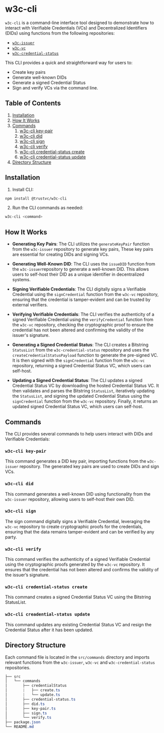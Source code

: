 # w3c-cli

`w3c-cli` is a command-line interface tool designed to demonstrate how to interact with Verifiable Credentials (VCs) and Decentralized Identifiers (DIDs) using functions from the following repositories:
- [`w3c-issuer`]()
- [`w3c-vc`]()
- [`w3c-credential-status`]()

This CLI provides a quick and straightforward way for users to:
- Create key pairs
- Generate well-known DIDs
- Generate a signed Credential Status
- Sign and verify VCs via the command line.

## Table of Contents

1. [Installation](#installation)
2. [How It Works](#how-it-works)
3. [Commands](#commands)
    1. [w3c-cli key-pair](#w3c-cli-key-pair)
    2. [w3c-cli did](#w3c-cli-did)
    3. [w3c-cli sign](#w3c-cli-sign)
    4. [w3c-cli verify](#w3c-cli-verify)
    5. [w3c-cli credential-status create](#w3c-cli-credential-status-create)
    6. [w3c-cli credential-status update](#w3c-cli-credential-status-update)
4. [Directory Structure](#directory-structure)

## Installation
1. Install CLI:
```sh
npm install @trustvc/w3c-cli
```

2. Run the CLI commands as needed:
```sh
w3c-cli <command>
```

## How It Works
- **Generating Key Pairs**: The CLI utilizes the `generateKeyPair` function from the `w3c-issuer` repository to generate key pairs, These key pairs are essential for creating DIDs and signing VCs.

- **Generating Well-Known DID**: The CLI uses the `issueDID` function from the `w3c-issuer`repository to generate a well-known DID. This allows users to self-host their DID as a unique identifier in decentralized systems.

- **Signing Verifiable Credentials**: The CLI digitally signs a Verifiable Credential using the `signCredential` function from the `w3c-vc` repository, ensuring that the credential is tamper-evident and can be trusted by external verifiers.

- **Verifying Verifiable Credentials**: The CLI verifies the authenticity of a signed Verifiable Credential using the `verifyCredential` function from the `w3c-vc` repository, checking the cryptographic proof to ensure the credential has not been altered and confirming the validity of the issuer's signature.

- **Generating a Signed Credential Status**: The CLI creates a Bitstring `StatusList` from the `w3c-credential-status` repository and uses the `createCredentialStatusPayload` function to generate the pre-signed VC. It is then signed with the `signCredential` function from the `w3c-vc` repository, returning a signed Credential Status VC, which users can self-host.

- **Updating a Signed Credential Status**: The CLI updates a signed Credential Status VC by downloading the hosted Credential Status VC. It then validates and parses the Bitstring `StatusList`, iteratively updating the `StatusList`, and signing the updated Credential Status using the `signCredential` function from the `w3c-vc` repository. Finally, it returns an updated signed Credential Status VC, which users can self-host.

## Commands
The CLI provides several commands to help users interact with DIDs and Verifiable Credentials:

### `w3c-cli key-pair`
This command generates a DID key pair, importing functions from the `w3c-issuer` repository. The generated key pairs are used to create DIDs and sign VCs.

### `w3c-cli did`
This command generates a well-known DID using functionality from the `w3c-issuer` repository, allowing users to self-host their own DID.

### `w3c-cli sign`
The sign command digitally signs a Verifiable Credential, leveraging the `w3c-vc` repository to create cryptographic proofs for the credentials, ensuring that the data remains tamper-evident and can be verified by any party.

### `w3c-cli verify`
This command verifies the authenticity of a signed Verifiable Credential using the cryptographic proofs generated by the `w3c-vc` repository. It ensures that the credential has not been altered and confirms the validity of the issuer’s signature.

### `w3c-cli credential-status create`
This command creates a signed Credential Status VC using the Bitstring StatusList.

### `w3c-cli creadential-status update`
This command updates any existing Credential Status VC and resign the Credential Status after it has been updated.

## Directory Structure
Each command file is located in the `src/commands` directory and imports relevant functions from the `w3c-issuer`, `w3c-vc` and `w3c-credential-status` repositories.
```css
├── src
│   └── commands
│       ├── credentialStatus
│       |   ├── create.ts
│       |   └── update.ts
│       ├── credential-status.ts
│       ├── did.ts
│       ├── key-pair.ts
│       ├── sign.ts
│       └── verify.ts
├── package.json
└── README.md
```
